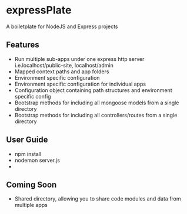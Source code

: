 expressPlate
============

A boiletplate for NodeJS and Express projects


Features
--------
* Run multiple sub-apps under one express http server i.e.localhost/public-site, localhost/admin
* Mapped context paths and app folders
* Environment specific configuration
* Environment specific configuration for individual apps
* Configuration object containing path structures and environment specific config
* Bootstrap methods for including all mongoose models from a single directory
* Bootstrap methods for including all controllers/routes from a single directory

User Guide
----------

* npm install
* nodemon server.js
* 

Coming Soon
-----------

* Shared directory, allowing you to share code modules and data from multiple apps
